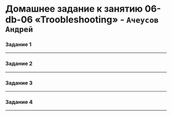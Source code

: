 # Домашнее задание к занятию 06-db-06 «Troobleshooting» - `Ачеусов Андрей`

### Задание 1



---


### Задание 2



---


### Задание 3



---


### Задание 4



---


